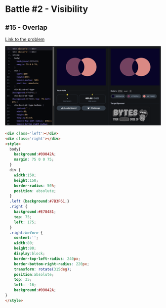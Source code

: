 
# Battle #2 - Visibility

## #15 - Overlap

[Link to the problem](https://cssbattle.dev/play/15)

![result](../../Images/Battle%202/15-Overlap.png)

```html
<div class='left'></div>
<div class='right'></div>
<style>
  body{
    background:#09042A;
    margin: 75 0 0 75;
  }
  div {
    width:150;
    height:150;
    border-radius: 50%;
    position: absolute;
  }
  .left {background:#7B3F61;}
  .right {
    background:#E78481;
    top: 75;
    left: 175;
  }
  .right:before {
    content:'';
    width:80;
    height:80;
    display:block;
    border-top-left-radius: 240px;
    border-bottom-right-radius: 220px;
    transform: rotate(315deg);
    position:absolute;
    top: 35;
    left: -16;
    background:#09042A;
}
</style>
```